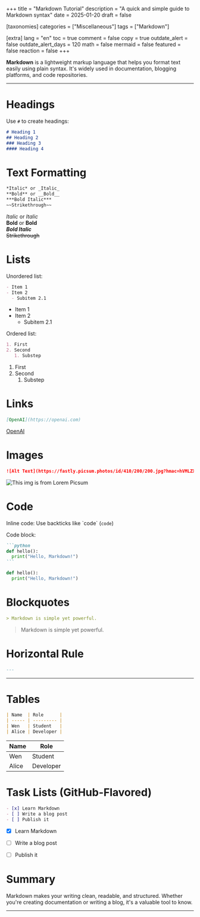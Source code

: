 +++
title = "Markdown Tutorial"
description = "A quick and simple guide to Markdown syntax"
date = 2025-01-20
draft = false

[taxonomies]
categories = ["Miscellaneous"]
tags = ["Markdown"]

[extra]
lang = "en"
toc = true
comment = false
copy = true
outdate_alert = false
outdate_alert_days = 120
math = false
mermaid = false
featured = false
reaction = false
+++


**Markdown** is a lightweight markup language that helps you format text easily using plain syntax. It's widely used in documentation, blogging platforms, and code repositories.

---

# Headings

Use `#` to create headings:

```markdown
# Heading 1
## Heading 2
### Heading 3
#### Heading 4
```

# Text Formatting

```markdown
*Italic* or _Italic_  
**Bold** or __Bold__  
***Bold Italic***  
~~Strikethrough~~
```
*Italic* or _Italic_  
**Bold** or __Bold__  
***Bold Italic***  
~~Strikethrough~~


# Lists

Unordered list:

```markdown
- Item 1
- Item 2
  - Subitem 2.1
```

- Item 1
- Item 2
  - Subitem 2.1


Ordered list:

```markdown
1. First
2. Second
   1. Substep
```

1. First
2. Second
   1. Substep


# Links

```markdown
[OpenAI](https://openai.com)
```
[OpenAI](https://openai.com)


# Images

```markdown
![Alt Text](https://fastly.picsum.photos/id/410/200/200.jpg?hmac=hVMLZXpDnTKOed7U0eNRwQvhs6LRl-g0XjEFRs4V3cU)
```

![This img is from Lorem Picsum](https://fastly.picsum.photos/id/410/200/200.jpg?hmac=hVMLZXpDnTKOed7U0eNRwQvhs6LRl-g0XjEFRs4V3cU)


# Code

Inline code:
Use backticks like \`code\` (`code`)

Code block:
````markdown
```python
def hello(): 
  print("Hello, Markdown!") 
```
````

```python
def hello(): 
  print("Hello, Markdown!") 
```


# Blockquotes

```markdown
> Markdown is simple yet powerful.
```
> Markdown is simple yet powerful.


# Horizontal Rule

```markdown
---
```
---

# Tables

```markdown
| Name  | Role      |
| ----- | --------- |
| Wen   | Student   |
| Alice | Developer |
```
| Name  | Role      |
| ----- | --------- |
| Wen   | Student   |
| Alice | Developer |


# Task Lists (GitHub-Flavored)

```markdown
- [x] Learn Markdown
- [ ] Write a blog post
- [ ] Publish it
```
- [x] Learn Markdown
- [ ] Write a blog post
- [ ] Publish it


# Summary
Markdown makes your writing clean, readable, and structured. Whether you're creating documentation or writing a blog, it's a valuable tool to know.

--- 